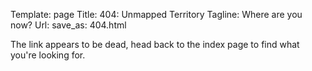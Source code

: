 Template: page
Title: 404: Unmapped Territory
Tagline: Where are you now?
Url:
save_as: 404.html

The link appears to be dead, head back to the index page to find what you're looking for.


